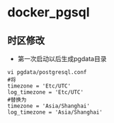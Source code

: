 # docker_pgsql
## 时区修改
* 第一次启动以后生成pgdata目录
```
vi pgdata/postgresql.conf
#将
timezone = 'Etc/UTC'
log_timezone = 'Etc/UTC'
#替换为
timezone = 'Asia/Shanghai'
log_timezone = 'Asia/Shanghai'
```
